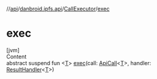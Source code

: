 //[api](../../index.md)/[danbroid.ipfs.api](../index.md)/[CallExecutor](index.md)/[exec](exec.md)



# exec  
[jvm]  
Content  
abstract suspend fun <[T](exec.md)> [exec](exec.md)(call: [ApiCall](../-api-call/index.md)<[T](exec.md)>, handler: [ResultHandler](../index.md#danbroid.ipfs.api/ResultHandler///PointingToDeclaration/)<[T](exec.md)>)  



